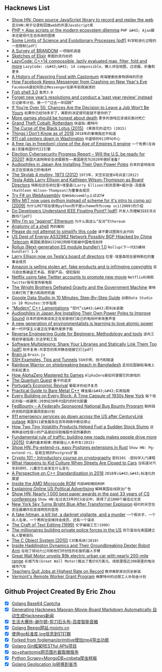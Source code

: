 ## Hacknews List


- [Show HN: Open source JavaScript library to record and replay the web](https://www.rrweb.io/)  `显示HN:用于记录和回放web的开源JavaScript库`
- [PHP &#43; Ajax scripts or the modern ecosystem dilemma](https://threader.app/thread/1078388060696576001)  `PHP &#43; Ajax脚本还是现代生态系统的困境`
- [Some Limits of Science and Evolutionary Processes [pdf]](https://journals.blythinstitute.org/ojs/index.php/cbi/article/view/31/32)  `科学和进化过程的一些限制[pdf]`
- [A Survey of $RANDOM](https://nullprogram.com/blog/2018/12/25/)  `一项随机调查`
- [Sketches of Elixir](https://blog.zdsmith.com/posts/sketches-of-elixir.html)  `草图的灵丹妙药`
- [LazyCode: C&#43;&#43;14 compossible, lazily evaluated map, filter, fold and more](https://github.com/SaadAttieh/lazyCode)  `LazyCode: c&#43;&#43; 14 compossible，懒人评估地图，过滤器，折叠和更多`
- [A History of Flavoring Food with Castoreum](https://munchies.vice.com/en_us/article/a3m885/a-history-of-flavoring-food-with-beaver-butt-juice)  `用海狸香给食物调味的历史`
- [How Facebook Keeps Messenger from Crashing on New Year&#39;s Eve](https://spectrum.ieee.org/tech-talk/computing/software/how-facebooks-software-engineers-prepare-messenger-for-new-years-eve)  `Facebook是如何防止Messenger在新年前夜崩溃的`
- [Fish shell 3.0](https://github.com/fish-shell/fish-shell/releases/tag/3.0.0)  `鱼壳3.0`
- [Forget new year’s resolutions and conduct a ‘past year review’ instead](https://tim.blog/2018/12/28/past-year-review/)  `忘记新年计划，做一个“过去一年回顾”`
- [If You’re Over 50, Chances Are the Decision to Leave a Job Won’t Be Yours](https://www.propublica.org/article/older-workers-united-states-pushed-out-of-work-forced-retirement)  `如果你已经50多岁了，离职的决定很可能就不是你的了`
- [More games should be honest about death](https://www.rockpapershotgun.com/2018/12/28/more-games-should-be-truly-honest-about-death/)  `更多的游戏应该诚实面对死亡`
- [Grand Theft Cobalt: Rotterdam](https://www.bloomberg.com/news/features/2018-12-27/thieves-pull-off-audacious-cobalt-heists-at-europe-s-largest-port)  `侠盗钴:鹿特丹`
- [The Curse of the Black Lotus (2015)](https://www.npr.org/templates/transcript/transcript.php?storyId=392381112)  `《黑莲花的诅咒》(2015)`
- [Things I Don’t Know as of 2018](https://overreacted.io/things-i-dont-know-as-of-2018/)  `2018年的事情我还不知道`
- [911 call centers down in Washington](https://twitter.com/ThurstonSheriff/status/1078551751144333312)  `华盛顿的911呼叫中心`
- [A free (as in freedom) clone of the Age of Empires II engine](https://openage.sft.mx/)  `一个免费(在自由)克隆帝国时代II引擎`
- [Election Cybersecurity Progress Report – Will the U.S. be ready for 2020?](https://media.ccc.de/v/35c3-9917-election_cybersecurity_progress_report)  `美国大选网络安全进展报告——美国是否为2020年做好准备?`
- [Audiophiles in Japan Are Installing Their Own Power Poles](https://www.wsj.com/articles/a-gift-for-music-lovers-who-have-it-all-a-personal-utility-pole-1471189463)  `日本的音响发烧友正在安装自己的电线杆`
- [The Skylab 4 mutiny, 1973 (2012)](https://libcom.org/history/1973-skylab-4-mutiny)  `1973年，天空实验室4号兵变(2012)`
- [Tesla Adds Larry Ellison and Kathleen Wilson-Thompson as Board Directors](https://www.wsj.com/articles/tesla-to-larry-ellison-and-kathleen-wilson-thompson-as-board-directors-11546003507)  `特斯拉还任命拉里•埃里森(Larry Ellison)和凯思琳•威尔逊-汤普森(Kathleen Wilson-Thompson)为董事会成员`
- [Try F# on WebAssembly](https://forums.websharper.com/blog/86246)  `在WebAssembly上试试f#`
- [Why MIT now uses python instead of scheme for it&#39;s intro to comp sci (2009)](https://cemerick.com/2009/03/24/why-mit-now-uses-python-instead-of-scheme-for-its-undergraduate-cs-program/)  `为什么MIT现在使用python而不是scheme作为comp sci(2009)的介绍`
- [Do Developers Understand IEEE Floating Point? [pdf]](http://pdinda.org/Papers/ipdps18.pdf)  `开发人员理解IEEE浮点数吗?[pdf]`
- [Why I’m so “against” Ethereum](https://threadreaderapp.com/thread/1078682801954799617.html)  `为什么我这么“反对”Ethereum`
- [Anatomy of a shell](https://drewdevault.com/2018/12/28/Anatomy-of-a-shell.html)  `壳的解剖`
- [Please do not attempt to simplify this code](https://github.com/kubernetes/kubernetes/blob/ec2e767e59395376fa191d7c56a74f53936b7653/pkg/controller/volume/persistentvolume/pv_controller.go)  `请不要试图简化此代码`
- [US Dept of Energy AS32982 Network Possibly BGP Hijacked by China Telecom](https://bgpstream.com/event/171779)  `美国能源部AS32982网络可能被中国电信劫持`
- [Rollup (Next-generation ES module bundler) 1.0](https://github.com/rollup/rollup/releases/tag/v1.0.0)  `Rollup(下一代ES模块bundler) 1.0`
- [Larry Ellison now on Tesla&#39;s board of directors](https://www.tesla.com/blog/tesla-welcomes-larry-ellison-and-kathleen-wilson-thompson-new-independent-directors-its-board)  `拉里·埃里森现在是特斯拉的董事会成员`
- [Amazon is selling stolen art, fake products and is infringing copyrights](https://www.facebook.com/AmazonUK/posts/2822462551134523?comment_id=2835971836450261&amp;comment_tracking=%7B%22tn%22%3A%22R%2348%22%7D)  `亚马逊出售被盗艺术品、假冒产品，侵犯版权`
- [Netflix using fake Twitter accounts to promote new movie](https://twitter.com/samiswine/status/1078506903909523456)  `Netflix利用假Twitter账号宣传新电影`
- [The Wright Brothers Defeated Gravity and the Government Machine](https://medium.com/dialogue-and-discourse/the-wright-brothers-defeated-gravity-the-government-machine-8dc249a85274)  `莱特兄弟打败了重力和政府机器`
- [Google Data Studio in 10 Minutes: Step-By-Step Guide](https://datascience-school.com/blog/google-data-studio-in-10-minutes-step-by-step-guide/)  `谷歌Data Studio in 10 Minutes:分步指南`
- [“Modern” C&#43;&#43; Lamentations](http://aras-p.info/blog/2018/12/28/Modern-C-Lamentations/)  `“现代”c&#43;&#43;耶利米哀歌`
- [Audiophiles in Japan Are Installing Their Own Power Poles to Improve Sound](https://gizmodo.com/obsessed-audiophiles-in-japan-are-installing-their-own-1785291714)  `日本的音响发烧友正在安装他们自己的电线杆来改善声音`
- [A new generation of environmentalists is learning to love atomic power](https://www.hcn.org/issues/50.21/nuclear-energy-a-new-generation-of-environmentalists-is-learning-to-stop-worrying-and-love-nuclear-power)  `新一代环保主义者正在学着热爱原子能`
- [Reverse Engineering Guide for Beginners: Methodology and tools](https://0x00sec.org/t/re-guide-for-beginners-methodology-and-tools/2242)  `逆向工程初学者指南:方法学和工具`
- [Software Multiplexing: Share Your Libraries and Statically Link Them Too [pdf]](https://dl.acm.org/citation.cfm?id=3276524)  `软件复用:共享您的库并静态链接它们[pdf]`
- [Brain.js](https://github.com/BrainJS/brain.js)  `Brain.js`
- [SSH Examples, Tips and Tunnels](https://hackertarget.com/ssh-examples-tunnels/)  `SSH示例、技巧和隧道`
- [Rainbow Warrior on shipbreaking beach in Bangladesh](https://www.mo.be/en/news/rainbow-warrior-shipbreaking-beach-bangladesh)  `孟加拉国破船海滩上的彩虹勇士`
- [How AlphaZero Mastered Its Games](https://www.newyorker.com/science/elements/how-the-artificial-intelligence-program-alphazero-mastered-its-games)  `AlphaZero是如何掌握它的游戏的`
- [The Quantum Quest](https://www.quantum-quest.nl/)  `量子的追求`
- [Portugal’s Economic Revival](https://www.nytimes.com/2018/07/22/business/portugal-economy-austerity.html)  `葡萄牙的经济复苏`
- [Practical Guide to Bare Metal C&#43;&#43;](https://arobenko.gitbooks.io/bare_metal_cpp/content/)  `裸金属c&#43;&#43;实用指南`
- [Every Building on Every Block: A Time Capsule of 1930s New York](https://www.nytimes.com/interactive/2018/12/28/nyregion/nyc-property-tax-photos.html)  `每个街区的每一栋建筑:20世纪30年代纽约的时光胶囊`
- [FedBounty – A Federally Sponsored National Bug Bounty Program](https://www.secjuice.com/fedbounty-national-bug-bounty-program/)  `联邦政府资助的国家漏洞奖励计划`
- [911 emergency services go down across the US after CenturyLink outage](https://techcrunch.com/2018/12/28/911-service-outage-centurylink/)  `美国911紧急服务在百年网络中断后停止`
- [How Two Tiny Volatility Products Helped Fuel a Sudden Stock Slump](https://www.bloomberg.com/news/articles/2018-02-07/how-two-tiny-volatility-products-helped-fuel-sudden-stock-slump)  `这两种波动性很小的产品是如何助推股市突然暴跌的`
- [Fundamental rule of traffic: building new roads makes people drive more (2015)](https://www.vox.com/2014/10/23/6994159/traffic-roads-induced-demand)  `交通的基本规律:修新路让人多开车(2015)`
- [Show HN: Pg-extend-rs, easy Postgres extensions in Rust](https://bluejekyll.github.io/blog/rust/2018/12/27/announcing-pg-extend.html)  `Show HN: Pg-extend-rs，容易生锈的Postgres扩展`
- [Crypto 101 – Introductory course on cryptography](https://www.crypto101.io)  `密码101 -密码学入门课程`
- [What Happens to Kid Culture When Streets Are Closed to Cars](https://www.citylab.com/design/2018/11/car-free-pedestrianization-made-pontevedra-spain-kid-friendly/576268/)  `当街道对汽车封闭时，儿童文化会发生什么变化`
- [A Perspective on C&#43;&#43; Standardization in 2018](https://thephd.github.io/perspective-standardization-in-2018)  `2018年c&#43;&#43;标准化的展望`
- [Inside the AMD Microcode ROM](https://media.ccc.de/v/35c3-9614-inside_the_amd_microcode_rom)  `内部AMD微码ROM`
- [Explaining Online US Political Advertising](https://media.ccc.de/v/35c3-9419-explaining_online_us_political_advertising)  `解释美国在线政治广告`
- [Show HN: Nearly 1,000 best paper awards in the past 33 years of CS conferences](https://jeffhuang.com/best_paper_awards.html)  `Show HN:在过去33年的CS会议中，获得了近1000个最佳论文奖`
- [New York Sky Turns Bright Blue After Transformer Explosion](https://www.nytimes.com/2018/12/27/nyregion/blue-sky-queens-explosion.html)  `纽约的天空在变压器爆炸后变成明亮的蓝色`
- [A fake hitman, a kill list, a darknet vigilante, and a murder](https://www.wired.co.uk/article/kill-list-dark-web-hitmen)  `一个假杀手，一个杀人名单，一个黑网治安维持会成员，还有一个谋杀`
- [The Craft of Text Editing (1999)](https://www.finseth.com/craft/)  `文字编辑工艺(1999)`
- [The millionaires building private police forces in the US](https://www.abc.net.au/news/2018-12-29/sidney-torres-new-orleans-french-quarter-private-police-forces/10633694)  `百万富翁在美国建立私人警察部队`
- [The C Object System (2010)](https://arxiv.org/abs/1003.2547)  `C对象系统(2010)`
- [Inside Haddington Dynamics and Their Groundbreaking Dexter Robot Arm](https://blog.hackster.io/inside-haddington-dynamics-and-their-groundbreaking-dexter-robot-arm-db9a7a965445)  `在哈丁顿动力公司和他们开创性的右旋机器人手臂`
- [Great Wall Motor unveils $9k electric urban car with nearly 200-mile range](https://electrek.co/2018/12/27/great-wall-motor-ora-r1-all-electric-urban-car/)  `长城汽车(Great Wall Motor)推出了售价9万美元、续航里程近200英里的电动城市汽车`
- [Teachers Quit Jobs at Highest Rate on Record](https://www.wsj.com/articles/teachers-quit-jobs-at-highest-rate-on-record-11545993052)  `教师离职率创历史新高`
- [Vermont&#39;s Remote Worker Grant Program](https://www.thinkvermont.com/remote-worker-grant-program/)  `佛蒙特州的远程工人补助金计划`

## Github Project Created By Eric Zhou

- [x] [Golang Base64 Captcha](https://github.com/mojocn/base64Captcha)
- [x] [Generating Hacknews Maoyan-Movie-Board Markdown Automatically 自动生成Hacknews新闻](https://github.com/dejavuzhou/md-genie)
- [x] [生活大爆炸-谢尔顿-剪刀石头布-百度智能音箱](https://github.com/mojocn/dueros-bang-game)
- [x] [Golang Beego网站 mojotv.cn](https://github.com/mojocn/www.mojotv.cn)
- [x] [使用go标准库,log信息到钉钉群](https://github.com/mojocn/dooger)
- [x] [Forked from fogleman/primitive增加mp4导出功能](https://github.com/mojocn/primitive)
- [x] [Golang Gin框架RESTful APIs项目](https://github.com/JJJJJJJerk/ezier-golang-web-api-framework)
- [x] [go+phantomjs网页图片截取微服务](https://github.com/mojocn/screen_shot)
- [x] [Python Scrapy+MongoDB+cnbeta爬虫样板](https://github.com/mojocn/scrapy_mongodb_boilerplate_cnbeta)
- [x] [Golang Geolocation Ip转换到省市](https://github.com/mojocn/ip2location)